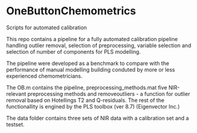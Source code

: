 # OneButtonChemometrics
Scripts for automated calibration

This repo contains a pipeline for a fully automated calibration pipeline handling outlier removal, selection of preprocessing, variable selection and selection of number of components for PLS modelling. 

The pipeline were developed as a benchmark to compare with the performance of manual modelling building conduted by more or less experienced chemometricians. 

The OB.m contains the pipeline, preprocessing_methods.mat five NIR-relevant preprocessing methods and removeoutliers - a function for outlier removal based on Hotellings T2 and Q-residuals. The rest of the functionallity is engined by the PLS toolbox (ver 8.7) (Eigenvector Inc.)

The data folder contains three sets of NIR data with a calibration set and a testset.
